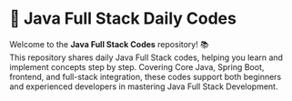 # 🚀 Java Full Stack Daily Codes

Welcome to the **Java Full Stack Codes** repository! 📚  
This repository shares daily Java Full Stack codes, helping you learn and implement concepts step by step. Covering Core Java, Spring Boot, frontend, and full-stack integration, these codes support both beginners and experienced developers in mastering Java Full Stack Development.
